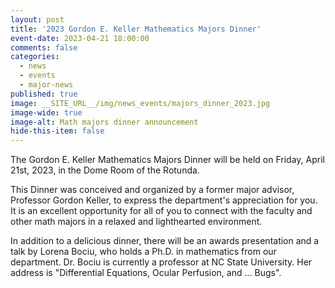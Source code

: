 ```yaml
---
layout: post
title: '2023 Gordon E. Keller Mathematics Majors Dinner'
event-date: 2023-04-21 18:00:00
comments: false
categories:
  - news
  - events
  - major-news
published: true
image: __SITE_URL__/img/news_events/majors_dinner_2023.jpg
image-wide: true
image-alt: Math majors dinner announcement
hide-this-item: false
---
```


The Gordon E. Keller Mathematics Majors Dinner will be held on Friday, April 21st, 2023, in the Dome Room of the Rotunda.

<!--more-->

This Dinner was conceived and organized by a former major advisor, Professor Gordon Keller, to express the department's appreciation for you. It is an excellent opportunity for all of you to connect with the faculty and other math majors in a relaxed and lighthearted environment.

In addition to a delicious dinner, there will be an awards presentation and a talk by Lorena Bociu, who holds a Ph.D. in mathematics from our department. Dr. Bociu is currently a professor at NC State University. Her address is "Differential Equations, Ocular Perfusion, and ... Bugs".